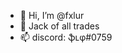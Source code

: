 - 👋 Hi, I’m @fxlur
- 👀 Jack of all trades 
- 📫 discord: ֆʟφ#0759

<!---
fxlur/fxlur is a ✨ special ✨ repository because its `README.md` (this file) appears on your GitHub profile.
You can click the Preview link to take a look at your changes.
--->

